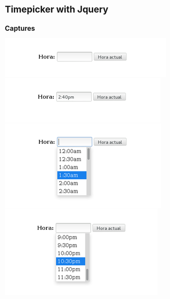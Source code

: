 # Timepicker with Jquery

## Captures

![1.png](captures/1.png "1.png")
![2.png](captures/2.png "2.png")
![3.png](captures/3.png "3.png")
![4.png](captures/4.png "4.png")
